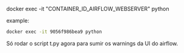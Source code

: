 docker exec -it "CONTAINER_ID_AIRFLOW_WEBSERVER" python

example:

```bash
docker exec -it 9056f986bea9 python
```

Só rodar o script t.py agora para sumir os warnings da UI do airflow.
